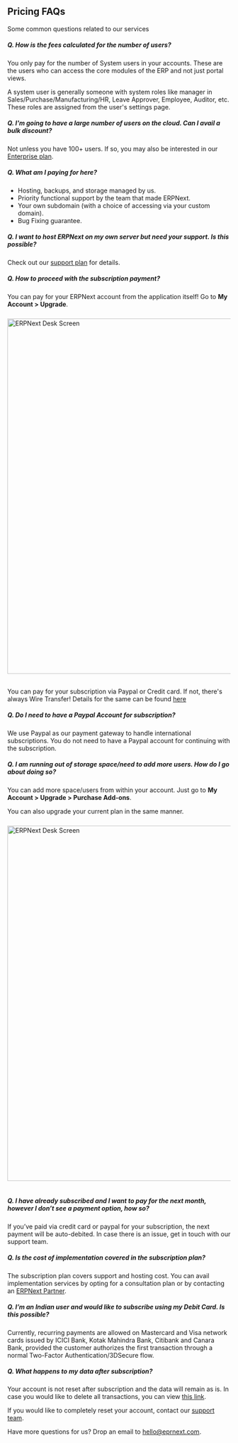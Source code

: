 <section class='top-section'>
	<div class='container'>
		<h1>Pricing FAQs</h1>
        <p class="lead">Some common questions related to our services<p>
   </div>     
</section>

##### Q. How is the fees calculated for the number of users?
You only pay for the number of System users in your accounts. These are the users who can access the core modules of the ERP and not just portal views. 

A system user is generally someone with system roles like manager in Sales/Purchase/Manufacturing/HR, Leave Approver, Employee, Auditor, etc. These roles are assigned from the user's settings page.

##### Q. I'm going to have a large number of users on the cloud. Can I avail a bulk discount?
Not unless you have 100+ users. If so, you may also be interested in our <a href="https://erpnext.com/support">Enterprise plan</a>. 

##### Q. What am I paying for here?

* Hosting, backups, and storage managed by us.
* Priority functional support by the team that made ERPNext.
* Your own subdomain (with a choice of accessing via your custom domain).
* Bug Fixing guarantee.

##### Q. I want to host ERPNext on my own server but need your support. Is this possible?
Check out our <a href="https://erpnext.com/support">support plan</a> for details.

##### Q. How to proceed with the subscription payment?
You can pay for your ERPNext account from the application itself! Go to **My Account > Upgrade**.

<div> <!--class="col-sm-12 text-center mar-t-40"> -->
    <img src="/assets/erpnext_com/images/subscribe.gif" class="img-responsive"
        alt="ERPNext Desk Screen" style="padding-top: 10px; padding-bottom: 17px; width:800px; margin:auto;">
</div>

You can pay for your subscription via Paypal or Credit card. If not, there's always Wire Transfer! Details for the same can be found <a href="https://erpnext.com/pricing/payment">here</a>

##### Q. Do I need to have a Paypal Account for subscription?
We use Paypal as our payment gateway to handle international subscriptions. You do not need to have a Paypal account for continuing with the subscription.

##### Q. I am running out of storage space/need to add more users. How do I go about doing so?
You can add more space/users from within your account. Just go to **My Account > Upgrade > Purchase Add-ons**. 

You can also upgrade your current plan in the same manner.

<div> <!--class="col-sm-12 text-center mar-t-40"> -->
    <img src="/assets/erpnext_com/images/upgrades.gif" class="img-responsive"
        alt="ERPNext Desk Screen" style="padding-top: 10px; padding-bottom: 17px; width:800px; margin:auto;">
</div>

##### Q. I have already subscribed and I want to pay for the next month, however I don’t see a payment option, how so?
If you’ve paid via credit card or paypal for your subscription, the next payment will be auto-debited. In case there is an issue, get in touch with our support team.

##### Q. Is the cost of implementation covered in the subscription plan? 
The subscription plan covers support and hosting cost. You can avail implementation services by opting for a consultation plan or by contacting an <a href="https://erpnext.com/partners">ERPNext Partner</a>.

##### Q. I’m an Indian user and would like to subscribe using my Debit Card. Is this possible?
Currently, recurring payments are allowed on Mastercard and Visa network cards issued by ICICI Bank, Kotak Mahindra Bank, Citibank and Canara Bank, provided the customer authorizes the first transaction through a normal Two-Factor Authentication/3DSecure flow.

##### Q. What happens to my data after subscription?
Your account is not reset after subscription and the data will remain as is. In case you would like to delete all transactions, you can view <a href="https://erpnext.com/docs/user/manual/en/setting-up/articles/delete-a-company-and-all-related-transactions">this link</a>.

If you would like to completely reset your account, contact our <a href="mailto: support@erpnext.com">support team</a>.

Have more questions for us? Drop an email to <a href="mailto: hello@eprnext.com">hello@eprnext.com</a>.
